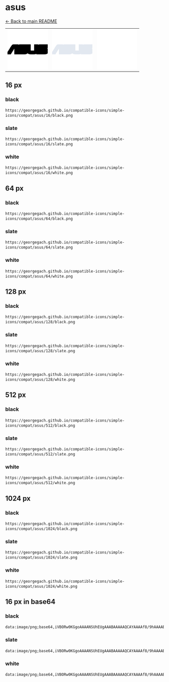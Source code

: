 # asus

[← Back to main README](../../README.md)

<table><tr>
  <td><img src="./128/black.png" width="128" alt="asus black icon" /></td>
  <td><img src="./128/slate.png" width="128" alt="asus slate icon" /></td>
  <td><img src="./128/white.png" width="128" alt="asus white icon" /></td>
</tr></table>

## 16 px

### black
```
https://georgegach.github.io/compatible-icons/simple-icons/compat/asus/16/black.png
```

### slate
```
https://georgegach.github.io/compatible-icons/simple-icons/compat/asus/16/slate.png
```

### white
```
https://georgegach.github.io/compatible-icons/simple-icons/compat/asus/16/white.png
```

## 64 px

### black
```
https://georgegach.github.io/compatible-icons/simple-icons/compat/asus/64/black.png
```

### slate
```
https://georgegach.github.io/compatible-icons/simple-icons/compat/asus/64/slate.png
```

### white
```
https://georgegach.github.io/compatible-icons/simple-icons/compat/asus/64/white.png
```

## 128 px

### black
```
https://georgegach.github.io/compatible-icons/simple-icons/compat/asus/128/black.png
```

### slate
```
https://georgegach.github.io/compatible-icons/simple-icons/compat/asus/128/slate.png
```

### white
```
https://georgegach.github.io/compatible-icons/simple-icons/compat/asus/128/white.png
```

## 512 px

### black
```
https://georgegach.github.io/compatible-icons/simple-icons/compat/asus/512/black.png
```

### slate
```
https://georgegach.github.io/compatible-icons/simple-icons/compat/asus/512/slate.png
```

### white
```
https://georgegach.github.io/compatible-icons/simple-icons/compat/asus/512/white.png
```

## 1024 px

### black
```
https://georgegach.github.io/compatible-icons/simple-icons/compat/asus/1024/black.png
```

### slate
```
https://georgegach.github.io/compatible-icons/simple-icons/compat/asus/1024/slate.png
```

### white
```
https://georgegach.github.io/compatible-icons/simple-icons/compat/asus/1024/white.png
```

## 16 px in base64

### black
```
data:image/png;base64,iVBORw0KGgoAAAANSUhEUgAAABAAAAAQCAYAAAAf8/9hAAAABmJLR0QA/wD/AP+gvaeTAAAAgElEQVQ4je3OMQ4BARSE4c/abEercRO30TuIxBWU7oA7OIdGSKwEi6WZygUodpJJJm9e/vfo9D+a4oAaJxzjCxpMMMP9q69LjLDAEG/08UCJIllygQGeqAK3wRnzLLcBXXOxwRq7fNTGNzS9DLdYYpVSIPtAx3jluyq5Td/p5/oAPcMrazSpII4AAAAASUVORK5CYII=
```

### slate
```
data:image/png;base64,iVBORw0KGgoAAAANSUhEUgAAABAAAAAQCAYAAAAf8/9hAAAABmJLR0QA/wD/AP+gvaeTAAAAs0lEQVQ4je3QMTIFURhE4dO/MSJS+yAU2YhAYhU2oJ5NWIbQQgSSRyR5RZmZe4/AhGKS9+XdXdWw9/8C8PL6fh3qjnjUYQkIEBk7jKQusZ2F2kj/SOIaPhye33ansGy0n2AZPMDMxEEowryOFViVHCuLMpJMNdgelCHJ/ToMcYRMmCkE+nKLuUK/lFJGYBJrgH5R5LH1PFV5A/SfDjVuNTPkPJUW+ezQUjSkJ2z/+PK9X30DEKxYLRB/hDQAAAAASUVORK5CYII=
```

### white
```
data:image/png;base64,iVBORw0KGgoAAAANSUhEUgAAABAAAAAQCAYAAAAf8/9hAAAABmJLR0QA/wD/AP+gvaeTAAAAkElEQVQ4je2PMQ4BURRFjzGZjlZjJ3ajtxCJLUxpD9iDdWiExEyCP/yj8DQ2QDEnuclNbvHOg54/QZ2rR7VRz+op0qpJnakL9f61N6U6AVbAGBAYAh1QAkV0ohfACHgAFZBQt+pFXaqdmn1zjYtJ3aj7MMqRm5oGagvsgBpYA/nzGXAIgynwDLsqeo695+e8AGI0jghFGQdjAAAAAElFTkSuQmCC
```

